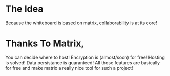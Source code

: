 # The Idea
Because the whiteboard is based on matrix, collaborability is at its core! 
# Thanks To Matrix,
You can decide where to host! Encryption is (almost/soon) for free! Hosting is solved! Data persistance is guaranteed! All those features are basically for free and make matrix a really nice tool for such a project!